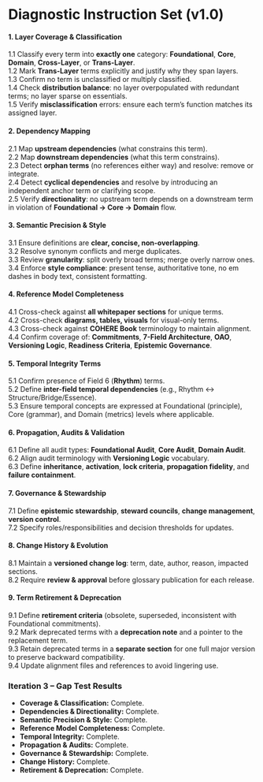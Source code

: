 # Diagnostic Instruction Set (v1.0)

#### **1. Layer Coverage & Classification**

1.1 Classify every term into **exactly one** category: **Foundational**, **Core**, **Domain**, **Cross-Layer**, or **Trans-Layer**.\
1.2 Mark **Trans-Layer** terms explicitly and justify why they span layers.\
1.3 Confirm no term is unclassified or multiply classified.\
1.4 Check **distribution balance**: no layer overpopulated with redundant terms; no layer sparse on essentials.\
1.5 Verify **misclassification** errors: ensure each term’s function matches its assigned layer.

#### **2. Dependency Mapping**

2.1 Map **upstream dependencies** (what constrains this term).\
2.2 Map **downstream dependencies** (what this term constrains).\
2.3 Detect **orphan terms** (no references either way) and resolve: remove or integrate.\
2.4 Detect **cyclical dependencies** and resolve by introducing an independent anchor term or clarifying scope.\
2.5 Verify **directionality**: no upstream term depends on a downstream term in violation of **Foundational → Core → Domain** flow.

#### **3. Semantic Precision & Style**

3.1 Ensure definitions are **clear, concise, non-overlapping**.\
3.2 Resolve synonym conflicts and merge duplicates.\
3.3 Review **granularity**: split overly broad terms; merge overly narrow ones.\
3.4 Enforce **style compliance**: present tense, authoritative tone, no em dashes in body text, consistent formatting.

#### **4. Reference Model Completeness**

4.1 Cross-check against **all whitepaper sections** for unique terms.\
4.2 Cross-check **diagrams, tables, visuals** for visual-only terms.\
4.3 Cross-check against **COHERE Book** terminology to maintain alignment.\
4.4 Confirm coverage of: **Commitments**, **7-Field Architecture**, **OAO**, **Versioning Logic**, **Readiness Criteria**, **Epistemic Governance**.

#### **5. Temporal Integrity Terms**

5.1 Confirm presence of Field 6 (**Rhythm**) terms.\
5.2 Define **inter-field temporal dependencies** (e.g., Rhythm ↔ Structure/Bridge/Essence).\
5.3 Ensure temporal concepts are expressed at Foundational (principle), Core (grammar), and Domain (metrics) levels where applicable.

#### **6. Propagation, Audits & Validation**

6.1 Define all audit types: **Foundational Audit**, **Core Audit**, **Domain Audit**.\
6.2 Align audit terminology with **Versioning Logic** vocabulary.\
6.3 Define **inheritance**, **activation**, **lock criteria**, **propagation fidelity**, and **failure containment**.

#### **7. Governance & Stewardship**

7.1 Define **epistemic stewardship**, **steward councils**, **change management**, **version control**.\
7.2 Specify roles/responsibilities and decision thresholds for updates.

#### **8. Change History & Evolution**

8.1 Maintain a **versioned change log**: term, date, author, reason, impacted sections.\
8.2 Require **review & approval** before glossary publication for each release.

#### **9. Term Retirement & Deprecation**

9.1 Define **retirement criteria** (obsolete, superseded, inconsistent with Foundational commitments).\
9.2 Mark deprecated terms with a **deprecation note** and a pointer to the replacement term.\
9.3 Retain deprecated terms in a **separate section** for one full major version to preserve backward compatibility.\
9.4 Update alignment files and references to avoid lingering use.

### **Iteration 3 – Gap Test Results**

* **Coverage & Classification:** Complete.
* **Dependencies & Directionality:** Complete.
* **Semantic Precision & Style:** Complete.
* **Reference Model Completeness:** Complete.
* **Temporal Integrity:** Complete.
* **Propagation & Audits:** Complete.
* **Governance & Stewardship:** Complete.
* **Change History:** Complete.
* **Retirement & Deprecation:** Complete.
